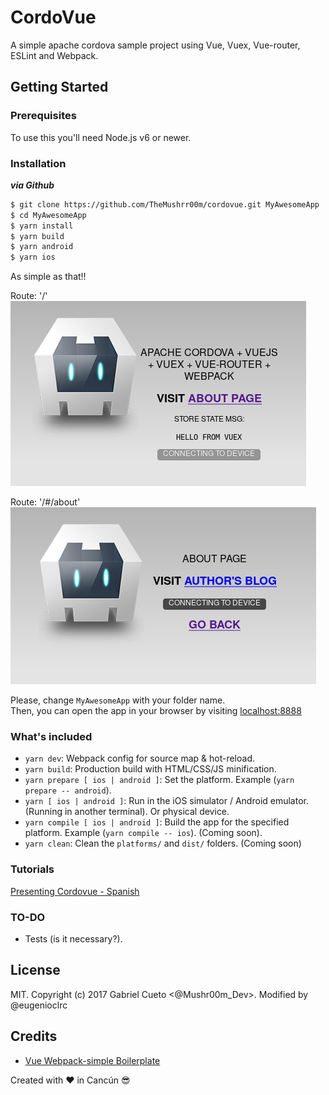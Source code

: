 CordoVue
===============
A simple apache cordova sample project using Vue, Vuex, Vue-router, ESLint and Webpack.

Getting Started
---------------

### Prerequisites
To use this you'll need Node.js v6 or newer.

### Installation
***via Github***
``` bash
$ git clone https://github.com/TheMushrr00m/cordovue.git MyAwesomeApp
$ cd MyAwesomeApp
$ yarn install
$ yarn build
$ yarn android
$ yarn ios
```

As simple as that!!

Route: '/'
![Cordovue app](preview1.png)

Route: '/#/about'
![Cordovue app](preview2.png)

Please, change `MyAwesomeApp` with your folder name.  
Then, you can open the app in your browser by visiting [localhost:8888](http://localhost:8888)  

### What's included
- `yarn dev`: Webpack config for source map & hot-reload.
- `yarn build`: Production build with HTML/CSS/JS minification.
- `yarn prepare [ ios | android ]`: Set the platform. Example (`yarn prepare -- android`).
- `yarn [ ios | android ]`: Run in the iOS simulator / Android emulator. (Running in another terminal). Or physical device.
- `yarn compile [ ios | android ]`: Build the app for the specified platform. Example (`yarn compile -- ios`). (Coming soon).
- `yarn clean`: Clean the `platforms/` and `dist/` folders. (Coming soon)

### Tutorials
[Presenting Cordovue - Spanish](http://laesporadelhongo.com/cordovue/)

### TO-DO
- Tests (is it necessary?).

## License
MIT. Copyright (c) 2017 Gabriel Cueto <@Mushr00m_Dev>. Modified by @eugenioclrc

## Credits
- [Vue Webpack-simple Boilerplate](https://github.com/vuejs-templates/webpack-simple)

Created with :heart: in Cancún :sunglasses:
